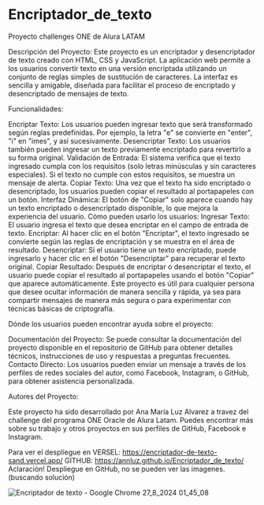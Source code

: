 # Encriptador_de_texto
Proyecto challenges ONE de Alura LATAM

Descripción del Proyecto:
Este proyecto es un encriptador y desencriptador de texto creado con HTML, CSS y JavaScript. La aplicación web permite a los usuarios convertir texto en una versión encriptada utilizando un conjunto de reglas simples de sustitución de caracteres. La interfaz es sencilla y amigable, diseñada para facilitar el proceso de encriptado y desencriptado de mensajes de texto.

Funcionalidades:

Encriptar Texto: Los usuarios pueden ingresar texto que será transformado según reglas predefinidas. Por ejemplo, la letra "e" se convierte en "enter", "i" en "imes", y así sucesivamente.
Desencriptar Texto: Los usuarios también pueden ingresar un texto previamente encriptado para revertirlo a su forma original.
Validación de Entrada: El sistema verifica que el texto ingresado cumpla con los requisitos (solo letras minúsculas y sin caracteres especiales). Si el texto no cumple con estos requisitos, se muestra un mensaje de alerta.
Copiar Texto: Una vez que el texto ha sido encriptado o desencriptado, los usuarios pueden copiar el resultado al portapapeles con un botón.
Interfaz Dinámica: El botón de "Copiar" solo aparece cuando hay un texto encriptado o desencriptado disponible, lo que mejora la experiencia del usuario.
Cómo pueden usarlo los usuarios:
Ingresar Texto: El usuario ingresa el texto que desea encriptar en el campo de entrada de texto.
Encriptar: Al hacer clic en el botón "Encriptar", el texto ingresado se convierte según las reglas de encriptación y se muestra en el área de resultado.
Desencriptar: Si el usuario tiene un texto encriptado, puede ingresarlo y hacer clic en el botón "Desencriptar" para recuperar el texto original.
Copiar Resultado: Después de encriptar o desencriptar el texto, el usuario puede copiar el resultado al portapapeles usando el botón "Copiar" que aparece automáticamente.
Este proyecto es útil para cualquier persona que desee ocultar información de manera sencilla y rápida, ya sea para compartir mensajes de manera más segura o para experimentar con técnicas básicas de criptografía.

Dónde los usuarios pueden encontrar ayuda sobre el proyecto:

Documentación del Proyecto: Se puede consultar la documentación del proyecto disponible en el repositorio de GitHub para obtener detalles técnicos, instrucciones de uso y respuestas a preguntas frecuentes.
Contacto Directo: Los usuarios pueden enviar un mensaje a través de los perfiles de redes sociales del autor, como Facebook, Instagram, o GitHub, para obtener asistencia personalizada.

Autores del Proyecto:

Este proyecto ha sido desarrollado por Ana María Luz Alvarez a travez del challenge del programa ONE Oracle de Alura Latam. Puedes encontrar más sobre su trabajo y otros proyectos en sus perfiles de GitHub, Facebook e Instagram.

Para ver el despliegue en 
VERSEL: https://encriptador-de-texto-sand.vercel.app/ 
GITHUB: https://annluz.github.io/Encriptador_de_texto/ 
Aclaración! Despliegue en GitHub, no se pueden ver las imagenes. (buscando solución)


![Encriptador de texto - Google Chrome 27_8_2024 01_45_08](https://github.com/user-attachments/assets/f9df5db4-d5b1-44e8-9856-d3cd53843b75)

